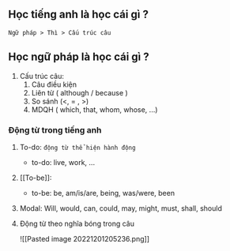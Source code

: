 ## Học tiếng anh là học cái gì ?

```
Ngữ pháp > Thì > Cấu trúc câu
```


## Học ngữ pháp là học cái gì ?
1. Cấu trúc câu: 
	1. Câu điều kiện 
	2. Liên từ ( although / because )
	3. So sánh (<, = , >)
	4. MDQH ( which, that, whom, whose, ...)



### Động từ trong tiếng anh
1. To-do: `động từ thể hiện hành động`
	- to-do: live, work, ...
2. [[To-be]]: 
	- to-be: be, am/is/are, being, was/were, been
3. Modal:  Will, would, can, could, may, might, must, shall, should
4. Động từ theo nghĩa bóng trong câu

	![[Pasted image 20221201205236.png]]









